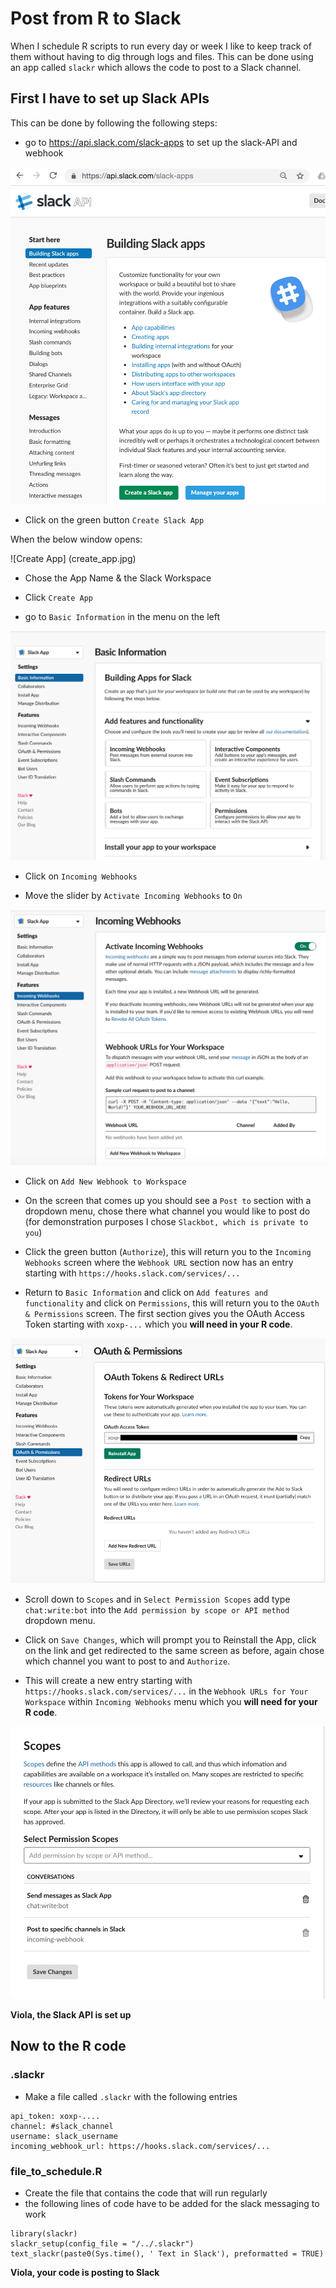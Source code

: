 # Post from R to Slack

When I schedule R scripts to run every day or week I like to keep track of them without having to dig through logs and files. This can be done using an app called `slackr` which allows the code to post to a Slack channel.

## First I have to set up Slack APIs 
This can be done by following the following steps:

- go to https://api.slack.com/slack-apps to set up the slack-API and webhook

![Build Slack App Site](build_slack_apps.jpg)

- Click on the green button `Create Slack App`

When the below window opens:

![Create App] (create_app.jpg)

- Chose the App Name & the Slack Workspace

- Click `Create App`

- go to `Basic Information` in the menu on the left

![Basic Information](basic_information.jpg)

- Click on `Incoming Webhooks`

- Move the slider by `Activate Incoming Webhooks` to `On`

![Incoming Webhooks](incoming_webhooks.jpg)

- Click on `Add New Webhook to Workspace`

- On the screen that comes up you should see a `Post to` section with a dropdown menu, chose there what channel you would like to post do (for demonstration purposes I chose `Slackbot, which is private to you`)

- Click the green button (`Authorize`), this will return you to the `Incoming Webhooks` screen where the `Webhook URL` section now has an entry starting with `https://hooks.slack.com/services/...` 

- Return to `Basic Information` and click on `Add features and functionality` and click on `Permissions`, this will return you to the `OAuth & Permissions` screen. The first section gives you the OAuth Access Token starting with `xoxp-...` which you **will need in your R code**.

![OAuth Tokens & Redirect URLs](oauth.jpg)

- Scroll down to `Scopes` and in `Select Permission Scopes` add type `chat:write:bot` into the `Add permission by scope or API method` dropdown menu.

- Click on `Save Changes`, which will prompt you to Reinstall the App, click on the link and get redirected to the same screen as before, again chose which channel you want to post to and `Authorize`.

- This will create a new entry starting with `https://hooks.slack.com/services/...` in the `Webhook URLs for Your Workspace` within `Incoming Webhooks` menu which you **will need for your R code**.

![Scopes](scopes.jpg)

**Viola, the Slack API is set up**

## Now to the R code
### .slackr
- Make a file called `.slackr` with the following entries
```
api_token: xoxp-....
channel: #slack_channel
username: slack_username
incoming_webhook_url: https://hooks.slack.com/services/...
```
### file_to_schedule.R
- Create the file that contains the code that will run regularly
- the following lines of code have to be added for the slack messaging to work
```
library(slackr)
slackr_setup(config_file = "/../.slackr")
text_slackr(paste0(Sys.time(), ' Text in Slack'), preformatted = TRUE)
```

**Viola, your code is posting to Slack**




